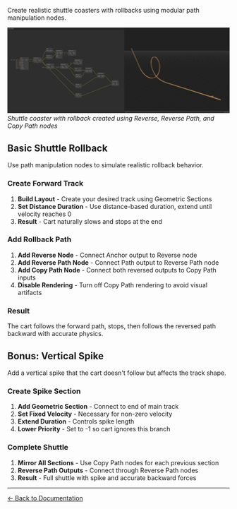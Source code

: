 Create realistic shuttle coasters with rollbacks using modular path manipulation nodes.

![Shuttle Coaster Example](../images/shuttle.png)
_Shuttle coaster with rollback created using Reverse, Reverse Path, and Copy Path nodes_

## Basic Shuttle Rollback

Use path manipulation nodes to simulate realistic rollback behavior.

### Create Forward Track

1. **Build Layout** - Create your desired track using Geometric Sections
2. **Set Distance Duration** - Use distance-based duration, extend until velocity reaches 0
3. **Result** - Cart naturally slows and stops at the end

### Add Rollback Path

1. **Add Reverse Node** - Connect Anchor output to Reverse node
2. **Add Reverse Path Node** - Connect Path output to Reverse Path node
3. **Add Copy Path Node** - Connect both reversed outputs to Copy Path inputs
4. **Disable Rendering** - Turn off Copy Path rendering to avoid visual artifacts

### Result

The cart follows the forward path, stops, then follows the reversed path backward with accurate physics.

## Bonus: Vertical Spike

Add a vertical spike that the cart doesn't follow but affects the track shape.

### Create Spike Section

1. **Add Geometric Section** - Connect to end of main track
2. **Set Fixed Velocity** - Necessary for non-zero velocity
3. **Extend Duration** - Controls spike length
4. **Lower Priority** - Set to -1 so cart ignores this branch

### Complete Shuttle

1. **Mirror All Sections** - Use Copy Path nodes for each previous section
2. **Reverse Path Outputs** - Connect through Reverse Path nodes
3. **Result** - Full shuttle with spike and accurate backward forces

---

[← Back to Documentation](../)
